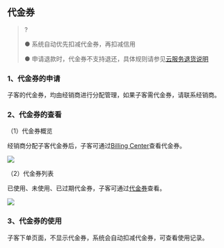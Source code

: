 ## 代金券

>?
>
>● 系统自动优先扣减代金券，再扣减信用
>
>● 申请退款时，代金券不支持退还，具体规则请参见[云服务退货说明](https://www.tencentcloud.com/document/product/555/7440)

### **1、代金券的申请**

子客的代金券，均由经销商进行分配管理，如果子客需代金券，请联系经销商。

### **2、代金券的查看**

（1）代金券概览

经销商分配子客代金券后，子客可通过[Billing Center](https://console.tencentcloud.com/expense/accountinfo)查看代金券。

![](https://staticintl.cloudcachetci.com/yehe/backend-news/evRd234_5.png)

（2）代金券列表

已使用、未使用、已过期代金券，子客可通过[代金券](https://console.tencentcloud.com/expense/customervoucher)查看。

![](https://staticintl.cloudcachetci.com/yehe/backend-news/Jcuf019_6.png)

### **3、代金券的使用**

子客下单页面，不显示代金券，系统会自动扣减代金券，可查看使用记录。
